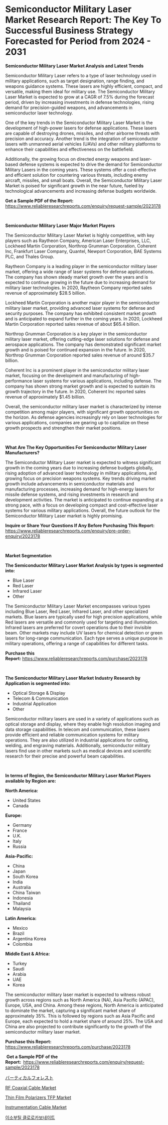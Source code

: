 <p><h1>Semiconductor Military Laser Market Research Report: The Key To Successful Business Strategy Forecasted for Period from 2024 - 2031</h1></p><p><strong>Semiconductor Military Laser Market Analysis and Latest Trends</strong></p>
<p><p>Semiconductor Military Laser refers to a type of laser technology used in military applications, such as target designation, range finding, and weapons guidance systems. These lasers are highly efficient, compact, and versatile, making them ideal for military use. The Semiconductor Military Laser Market is expected to grow at a CAGR of 7.5% during the forecast period, driven by increasing investments in defense technologies, rising demand for precision-guided weapons, and advancements in semiconductor laser technology.</p><p>One of the key trends in the Semiconductor Military Laser Market is the development of high-power lasers for defense applications. These lasers are capable of destroying drones, missiles, and other airborne threats with precision and accuracy. Another trend is the integration of semiconductor lasers with unmanned aerial vehicles (UAVs) and other military platforms to enhance their capabilities and effectiveness on the battlefield.</p><p>Additionally, the growing focus on directed energy weapons and laser-based defense systems is expected to drive the demand for Semiconductor Military Lasers in the coming years. These systems offer a cost-effective and efficient solution for countering various threats, including enemy aircraft, missiles, and small boats. Overall, the Semiconductor Military Laser Market is poised for significant growth in the near future, fueled by technological advancements and increasing defense budgets worldwide.</p></p>
<p><strong>Get a Sample PDF of the Report:&nbsp;</strong> <a href="https://www.reliableresearchreports.com/enquiry/request-sample/2023178">https://www.reliableresearchreports.com/enquiry/request-sample/2023178</a></p>
<p>&nbsp;</p>
<p><strong>Semiconductor Military Laser Major Market Players</strong></p>
<p><p>The Semiconductor Military Laser Market is highly competitive, with key players such as Raytheon Company, American Laser Enterprises, LLC, Lockheed Martin Corporation, Northrop Grumman Corporation, Coherent Inc, Frankfurt Laser Company, Quantel, Newport Corporation, BAE Systems PLC, and Thales Group.</p><p>Raytheon Company is a leading player in the semiconductor military laser market, offering a wide range of laser systems for defense applications. The company has shown steady market growth over the years and is expected to continue growing in the future due to increasing demand for military laser technologies. In 2020, Raytheon Company reported sales revenue of approximately $28.5 billion.</p><p>Lockheed Martin Corporation is another major player in the semiconductor military laser market, providing advanced laser systems for defense and security purposes. The company has exhibited consistent market growth and is anticipated to expand further in the coming years. In 2020, Lockheed Martin Corporation reported sales revenue of about $65.4 billion.</p><p>Northrop Grumman Corporation is a key player in the semiconductor military laser market, offering cutting-edge laser solutions for defense and aerospace applications. The company has demonstrated significant market growth and is poised for continued expansion in the future. In 2020, Northrop Grumman Corporation reported sales revenue of around $35.7 billion.</p><p>Coherent Inc is a prominent player in the semiconductor military laser market, focusing on the development and manufacturing of high-performance laser systems for various applications, including defense. The company has shown strong market growth and is expected to sustain its growth trajectory in the future. In 2020, Coherent Inc reported sales revenue of approximately $1.45 billion.</p><p>Overall, the semiconductor military laser market is characterized by intense competition among major players, with significant growth opportunities on the horizon. As defense agencies increasingly rely on laser technologies for various applications, companies are gearing up to capitalize on these growth prospects and strengthen their market positions.</p></p>
<p>&nbsp;</p>
<p><strong>What Are The Key Opportunities For Semiconductor Military Laser Manufacturers?</strong></p>
<p><p>The Semiconductor Military Laser market is expected to witness significant growth in the coming years due to increasing defense budgets globally, rising adoption of advanced laser technology in military applications, and growing focus on precision weapons systems. Key trends driving market growth include advancements in semiconductor materials and manufacturing processes, increasing demand for high-energy lasers for missile defense systems, and rising investments in research and development activities. The market is anticipated to continue expanding at a strong pace, with a focus on developing compact and cost-effective laser systems for various military applications. Overall, the future outlook for the Semiconductor Military Laser market is highly promising.</p></p>
<p><strong>Inquire or Share Your Questions If Any Before Purchasing This Report:</strong> <a href="https://www.reliableresearchreports.com/enquiry/pre-order-enquiry/2023178">https://www.reliableresearchreports.com/enquiry/pre-order-enquiry/2023178</a></p>
<p>&nbsp;</p>
<p><strong>Market Segmentation</strong></p>
<p><strong>The Semiconductor Military Laser Market Analysis by types is segmented into:</strong></p>
<p><ul><li>Blue Laser</li><li>Red Laser</li><li>Infrared Laser</li><li>Other</li></ul></p>
<p><p>The Semiconductor Military Laser Market encompasses various types including Blue Laser, Red Laser, Infrared Laser, and other specialized markets. Blue lasers are typically used for high precision applications, while Red lasers are versatile and commonly used for targeting and illumination. Infrared lasers are preferred for covert operations due to their invisible beam. Other markets may include UV lasers for chemical detection or green lasers for long-range communication. Each type serves a unique purpose in military operations, offering a range of capabilities for different tasks.</p></p>
<p><strong>Purchase this Report:&nbsp;</strong><a href="https://www.reliableresearchreports.com/purchase/2023178">https://www.reliableresearchreports.com/purchase/2023178</a></p>
<p>&nbsp;</p>
<p><strong>The Semiconductor Military Laser Market Industry Research by Application is segmented into:</strong></p>
<p><ul><li>Optical Storage & Display</li><li>Telecom & Communication</li><li>Industrial Application</li><li>Other</li></ul></p>
<p><p>Semiconductor military lasers are used in a variety of applications such as optical storage and display, where they enable high resolution imaging and data storage capabilities. In telecom and communication, these lasers provide efficient and reliable communication systems for military operations. They are also utilized in industrial applications for cutting, welding, and engraving materials. Additionally, semiconductor military lasers find use in other markets such as medical devices and scientific research for their precise and powerful beam capabilities.</p></p>
<p>&nbsp;</p>
<p><strong>In terms of Region, the Semiconductor Military Laser Market Players available by Region are:</strong></p>
<p>
    <p> <strong> North America: </strong>
        <ul>
            <li>United States</li>
            <li>Canada</li>
        </ul>
        </p> 
    <p> <strong> Europe: </strong>
        <ul>
            <li>Germany</li>
            <li>France</li>
            <li>U.K.</li>
            <li>Italy</li>
            <li>Russia</li>
        </ul>
        </p> 
    <p> <strong> Asia-Pacific: </strong>
        <ul>
            <li>China</li>
            <li>Japan</li>
            <li>South Korea</li>
            <li>India</li>
            <li>Australia</li>
            <li>China Taiwan</li>
            <li>Indonesia</li>
            <li>Thailand</li>
            <li>Malaysia</li>
        </ul>
        </p> 
    <p> <strong> Latin America: </strong>
        <ul>
            <li>Mexico</li>
            <li>Brazil</li>
            <li>Argentina Korea</li>
            <li>Colombia</li>
        </ul>
        </p> 
    <p> <strong> Middle East & Africa: </strong>
        <ul>
            <li>Turkey</li>
            <li>Saudi</li>
            <li>Arabia</li>
            <li>UAE</li>
            <li>Korea</li>
        </ul>
    </p>
    </p>
<p><p>The semiconductor military laser market is expected to witness robust growth across regions such as North America (NA), Asia Pacific (APAC), Europe, USA, and China. Among these regions, North America is anticipated to dominate the market, capturing a significant market share of approximately 35%. This is followed by regions such as Asia Pacific and Europe, each expected to hold a market share of around 25%. The USA and China are also projected to contribute significantly to the growth of the semiconductor military laser market.</p></p>
<p><strong>Purchase this Report: </strong><a href="https://www.reliableresearchreports.com/purchase/2023178">https://www.reliableresearchreports.com/purchase/2023178</a></p>
<p>&nbsp;<strong>Get a Sample PDF of the Report:&nbsp;&nbsp;</strong><a href="https://www.reliableresearchreports.com/enquiry/request-sample/2023178">https://www.reliableresearchreports.com/enquiry/request-sample/2023178</a></p>
<p><strong></strong></p>
<p><p><a href="https://medium.com/@kelsitorphy644/%E5%9E%82%E7%9B%B4%E6%A3%AE%E6%9E%97%E5%B8%82%E5%A0%B4%E5%88%86%E6%9E%90-%E5%85%B6cagr-%E5%B8%82%E5%A0%B4%E5%88%86%E5%89%B2%E5%92%8C%E5%85%A8%E7%90%83%E8%A1%8C%E6%A5%AD%E6%A6%82%E8%BF%B0-1f81142acfe1">バーティカルフォレスト</a></p><p><a href="https://acidic-farm-354.notion.site/RF-Coaxial-Cable-Market-Size-Growth-Outlook-from-2024-to-2031-projecting-at-Market-s-Trends-Analys-73e977b75bbf4566a146c439d9149fcf">RF Coaxial Cable Market</a></p><p><a href="https://github.com/kathiaseamanalvaradovlprc2h/Market-Research-Report-List-1/blob/main/thin-film-polarizers-tfp-market.md">Thin Film Polarizers TFP Market</a></p><p><a href="https://glittery-fuchsia-86a.notion.site/Instrumentation-Cable-Market-Centers-on-Aspects-such-as-Market-Growth-Market-Share-Market-Opportun-ef8e6596cffa4ced9f841c3903abc716">Instrumentation Cable Market</a></p><p><a href="https://medium.com/@gerry_almeida/%EC%9D%B4%EC%86%8C%EB%B6%80%ED%8B%B8-%ED%81%B4%EB%A1%9C%EB%A1%9C%EC%B9%B4%EB%B3%B4%EB%84%A4%EC%9D%B4%ED%8A%B8-%EC%8B%9C%EC%9E%A5-%EA%B7%9C%EB%AA%A8-%EC%8B%9C%EC%9E%A5-%EC%A0%84%EB%A7%9D-%EB%B0%8F-%EC%8B%9C%EC%9E%A5-%EC%98%88%EC%B8%A1-2024%EB%85%84%EB%B6%80%ED%84%B0-2031%EB%85%84-e5b4aa836f47">이소부틸 클로로카보네이트</a></p></p>